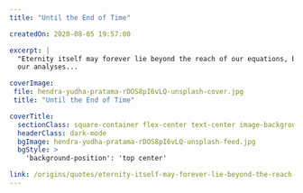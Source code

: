 ```yaml
---
title: "Until the End of Time"

createdOn: 2020-08-05 19:57:00

excerpt: |
  "Eternity itself may forever lie beyond the reach of our equations, but
  our analyses...

coverImage:
 file: hendra-yudha-pratama-rDOS8pI6vLQ-unsplash-cover.jpg
 title: "Until the End of Time"

coverTitle:
  sectionClass: square-container flex-center text-center image-background
  headerClass: dark-mode
  bgImage: hendra-yudha-pratama-rDOS8pI6vLQ-unsplash-feed.jpg
  bgStyle: >
    'background-position': 'top center'

link: /origins/quotes/eternity-itself-may-forever-lie-beyond-the-reach-of-our-equations
---
```

